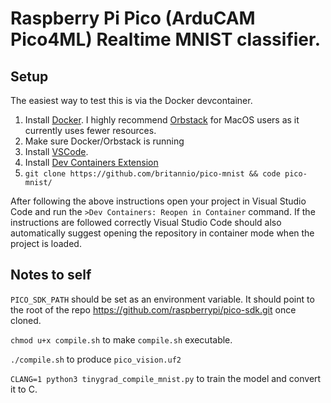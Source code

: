 # Raspberry Pi Pico (ArduCAM Pico4ML) Realtime MNIST classifier.


## Setup

The easiest way to test this is via the Docker devcontainer.

1. Install [Docker](https://www.docker.com/get-started/).
I highly recommend [Orbstack](https://orbstack.dev/) for MacOS users as it 
currently uses fewer resources.
2. Make sure Docker/Orbstack is running
3. Install [VSCode](https://code.visualstudio.com/Download).
4. Install [Dev Containers Extension](https://marketplace.visualstudio.com/items?itemName=ms-vscode-remote.remote-containers)
5. `git clone https://github.com/britannio/pico-mnist && code pico-mnist/`

After following the above instructions open your project in Visual Studio Code and run the `>Dev Containers: Reopen in Container` command. If the instructions are followed correctly Visual Studio Code should also automatically suggest opening the repository in container mode when the project is loaded.


## Notes to self

`PICO_SDK_PATH` should be set as an environment variable. It should point to the root of the repo https://github.com/raspberrypi/pico-sdk.git once cloned.

`chmod u+x compile.sh` to make `compile.sh` executable.

`./compile.sh` to produce `pico_vision.uf2`

`CLANG=1 python3 tinygrad_compile_mnist.py` to train the model and convert it to C.

